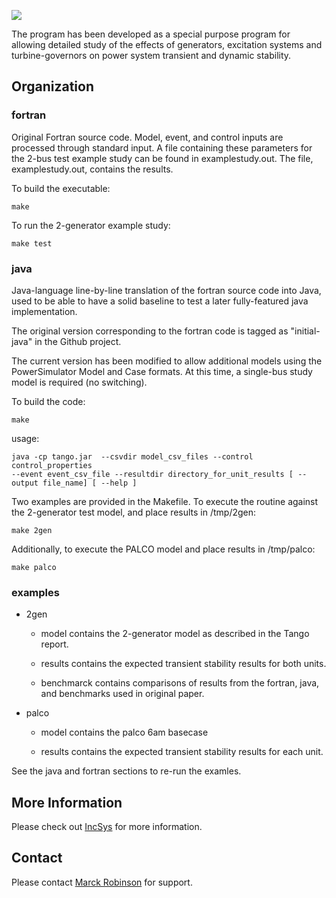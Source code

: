 <p><img src=http://incsys.com/images/IncSys_Logo_web.png></p>
The program has been developed as a special purpose program for allowing detailed study of the effects of generators, excitation systems and turbine-governors on power system transient and dynamic stability.

## Organization

### fortran

Original Fortran source code.  Model, event, and control inputs are processed through standard input.
A file containing these parameters for the 2-bus test example study can be found in examplestudy.out.
The file, examplestudy.out, contains the results.

To build the executable:

    make

To run the 2-generator example study:

    make test

### java

Java-language line-by-line translation of the fortran source code into Java, used to be able to have
a solid baseline to test a later fully-featured java implementation.

The original version corresponding to the fortran code is tagged as
"initial-java" in the Github project.  

The current version has been modified to allow additional models using the PowerSimulator Model and
Case formats.  At this time, a single-bus study model is required (no switching).

To build the code:

    make

usage: 

    java -cp tango.jar  --csvdir model_csv_files --control control_properties
    --event event_csv_file --resultdir directory_for_unit_results [ --output file_name] [ --help ]

Two examples are provided in the Makefile.  To execute the routine against the 2-generator test model,
and place results in /tmp/2gen:

    make 2gen

Additionally, to execute the PALCO model and place results in /tmp/palco:

    make palco

### examples

* 2gen

    * model contains the 2-generator model as described in the Tango report.

    * results contains the expected transient stability results for both units.

    * benchmarck contains comparisons of results from the fortran, java,
and benchmarks used in original paper.

* palco

    * model contains the palco 6am basecase 

    * results contains the expected transient stability results for each unit.

See the java and fortran sections to re-run the examles.


## More Information

Please check out [IncSys](http://incsys.com/smartgrid.htm) for more information.

## Contact

Please contact [Marck Robinson](mailto:marck@powerdata.com) for support.

